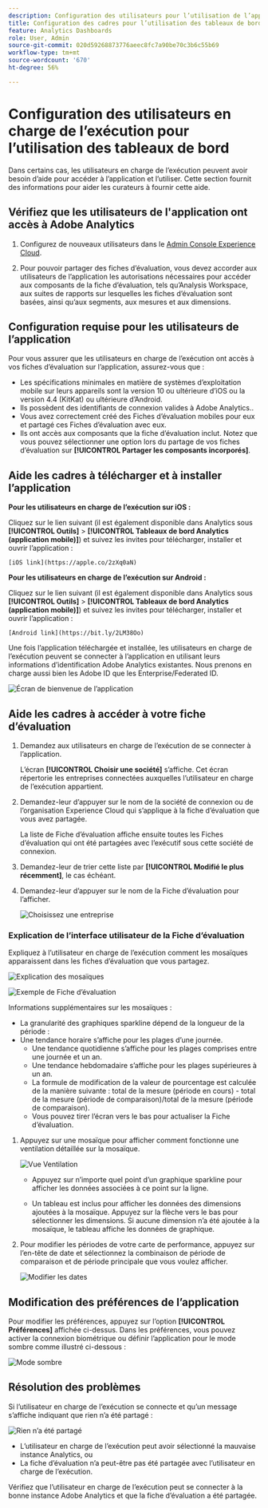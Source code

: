 ```yaml
---
description: Configuration des utilisateurs pour l’utilisation de l’application mobile Analytics
title: Configuration des cadres pour l’utilisation des tableaux de bord
feature: Analytics Dashboards
role: User, Admin
source-git-commit: 020d59268873776aeec8fc7a90be70c3b6c55b69
workflow-type: tm+mt
source-wordcount: '670'
ht-degree: 56%

---
```



# Configuration des utilisateurs en charge de l’exécution pour l’utilisation des tableaux de bord

Dans certains cas, les utilisateurs en charge de l’exécution peuvent avoir besoin d’aide pour accéder à l’application et l’utiliser. Cette section fournit des informations pour aider les curateurs à fournir cette aide.

## Vérifiez que les utilisateurs de l&#39;application ont accès à Adobe Analytics

1. Configurez de nouveaux utilisateurs dans le [Admin Console Experience Cloud](https://experienceleague.adobe.com/docs/analytics/admin/admin-console/permissions/product-profile.html?lang=en).

1. Pour pouvoir partager des fiches d’évaluation, vous devez accorder aux utilisateurs de l’application les autorisations nécessaires pour accéder aux composants de la fiche d’évaluation, tels qu’Analysis Workspace, aux suites de rapports sur lesquelles les fiches d’évaluation sont basées, ainsi qu’aux segments, aux mesures et aux dimensions.

## Configuration requise pour les utilisateurs de l’application

Pour vous assurer que les utilisateurs en charge de l’exécution ont accès à vos fiches d’évaluation sur l’application, assurez-vous que :

* Les spécifications minimales en matière de systèmes d’exploitation mobile sur leurs appareils sont la version 10 ou ultérieure d’iOS ou la version 4.4 (KitKat) ou ultérieure d’Android.
* Ils possèdent des identifiants de connexion valides à Adobe Analytics..
* Vous avez correctement créé des Fiches d’évaluation mobiles pour eux et partagé ces Fiches d’évaluation avec eux.
* Ils ont accès aux composants que la fiche d’évaluation inclut. Notez que vous pouvez sélectionner une option lors du partage de vos fiches d’évaluation sur **[!UICONTROL Partager les composants incorporés]**.

## Aide les cadres à télécharger et à installer l’application

**Pour les utilisateurs en charge de l’exécution sur iOS :**

Cliquez sur le lien suivant (il est également disponible dans Analytics sous **[!UICONTROL Outils]** > **[!UICONTROL Tableaux de bord Analytics (application mobile)]**) et suivez les invites pour télécharger, installer et ouvrir l’application :

`[iOS link](https://apple.co/2zXq0aN)`

**Pour les utilisateurs en charge de l’exécution sur Android :**

Cliquez sur le lien suivant (il est également disponible dans Analytics sous **[!UICONTROL Outils]** > **[!UICONTROL Tableaux de bord Analytics (application mobile)]**) et suivez les invites pour télécharger, installer et ouvrir l’application :

`[Android link](https://bit.ly/2LM38Oo)`

Une fois l’application téléchargée et installée, les utilisateurs en charge de l’exécution peuvent se connecter à l’application en utilisant leurs informations d’identification Adobe Analytics existantes. Nous prenons en charge aussi bien les Adobe ID que les Enterprise/Federated ID.

![Écran de bienvenue de l’application](assets/welcome.png)

## Aide les cadres à accéder à votre fiche d’évaluation

1. Demandez aux utilisateurs en charge de l’exécution de se connecter à l’application.

   L’écran **[!UICONTROL Choisir une société]** s’affiche. Cet écran répertorie les entreprises connectées auxquelles l’utilisateur en charge de l’exécution appartient.

1. Demandez-leur d’appuyer sur le nom de la société de connexion ou de l’organisation Experience Cloud qui s’applique à la fiche d’évaluation que vous avez partagée.

   La liste de Fiche d’évaluation affiche ensuite toutes les Fiches d’évaluation qui ont été partagées avec l’exécutif sous cette société de connexion.

1. Demandez-leur de trier cette liste par **[!UICONTROL Modifié le plus récemment]**, le cas échéant.

1. Demandez-leur d’appuyer sur le nom de la Fiche d’évaluation pour l’afficher.

   ![Choisissez une entreprise](assets/accesscard.png)


### Explication de l’interface utilisateur de la Fiche d’évaluation

Expliquez à l’utilisateur en charge de l’exécution comment les mosaïques apparaissent dans les fiches d’évaluation que vous partagez.

![Explication des mosaïques](assets/newexplain.png)

![Exemple de Fiche d’évaluation](assets/intro_scorecard.png)

Informations supplémentaires sur les mosaïques :

* La granularité des graphiques sparkline dépend de la longueur de la période :
* Une tendance horaire s’affiche pour les plages d’une journée.
   * Une tendance quotidienne s’affiche pour les plages comprises entre une journée et un an.
   * Une tendance hebdomadaire s’affiche pour les plages supérieures à un an.
   * La formule de modification de la valeur de pourcentage est calculée de la manière suivante : total de la mesure (période en cours) - total de la mesure (période de comparaison)/total de la mesure (période de comparaison).
   * Vous pouvez tirer l’écran vers le bas pour actualiser la Fiche d’évaluation.


1. Appuyez sur une mosaïque pour afficher comment fonctionne une ventilation détaillée sur la mosaïque.

   ![Vue Ventilation](assets/sparkline.png)

   * Appuyez sur n’importe quel point d’un graphique sparkline pour afficher les données associées à ce point sur la ligne.

   * Un tableau est inclus pour afficher les données des dimensions ajoutées à la mosaïque. Appuyez sur la flèche vers le bas pour sélectionner les dimensions. Si aucune dimension n’a été ajoutée à la mosaïque, le tableau affiche les données de graphique.

1. Pour modifier les périodes de votre carte de performance, appuyez sur l’en-tête de date et sélectionnez la combinaison de période de comparaison et de période principale que vous voulez afficher.

   ![Modifier les dates](assets/changedate.png)

## Modification des préférences de l’application

Pour modifier les préférences, appuyez sur l’option **[!UICONTROL Préférences]** affichée ci-dessus. Dans les préférences, vous pouvez activer la connexion biométrique ou définir l’application pour le mode sombre comme illustré ci-dessous :

![Mode sombre](assets/darkmode.png)

## Résolution des problèmes

Si l’utilisateur en charge de l’exécution se connecte et qu’un message s’affiche indiquant que rien n’a été partagé :

![Rien n’a été partagé](assets/nothing.png)

* L’utilisateur en charge de l’exécution peut avoir sélectionné la mauvaise instance Analytics, ou
* La fiche d’évaluation n’a peut-être pas été partagée avec l’utilisateur en charge de l’exécution.

Vérifiez que l’utilisateur en charge de l’exécution peut se connecter à la bonne instance Adobe Analytics et que la fiche d’évaluation a été partagée.

